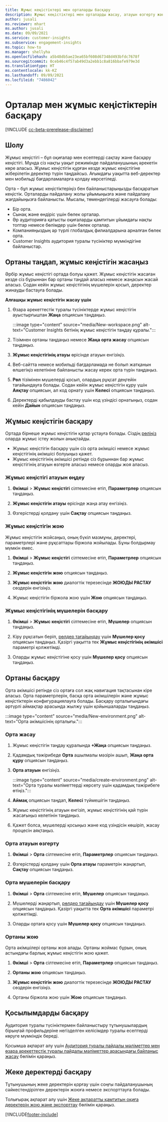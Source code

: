 ```yaml
---
title: Жұмыс кеңістіктері мен орталарды басқару
description: Жұмыс кеңістіктері мен орталарды жасау, атауын өзгерту және жою жолдары.
author: jusali
ms.reviewer: mhart
ms.author: jusali
ms.date: 09/09/2021
ms.service: customer-insights
ms.subservice: engagement-insights
ms.topic: how-to
ms.manager: shellyha
ms.openlocfilehash: a5b48db5ae23ea65bf608d67348d493bfdc7678f
ms.sourcegitcommit: 0ceb46c4f57ab49d3a2ebb1c8a816bbafe979e3d
ms.translationtype: HT
ms.contentlocale: kk-KZ
ms.lasthandoff: 09/09/2021
ms.locfileid: "7486042"
---
```

# <a name="manage-environments-and-workspaces"></a>Орталар мен жұмыс кеңістіктерін басқару

[!INCLUDE [cc-beta-prerelease-disclaimer](includes/cc-beta-prerelease-disclaimer.md)]

## <a name="overview"></a>Шолу

Жұмыс кеңістігі – бұл оқиғалар мен есептерді сақтау және басқару кеңістігі. Мұнда сіз нақты уақыт режимінде пайдаланушының әрекетін көре аласыз. Жұмыс кеңістігін құрған кезде жұмыс кеңістігіне жіберілетін деректер түрін таңдайсыз. Ағымдағы уақытта веб-деректер мен мобильді бағдарламаларға қолдау көрсетіледі.

Орта – бұл жұмыс кеңістіктеріңіз бен байланыстарыңызды басқаратын кеңістік. Орталарды пайдалану жолы ұйымыңызға және пайдалану жағдайыңызға байланысты. Мысалы, төмендегілерді жасауға болады:

-   Бір орта.
-   Сынақ және өндіріс үшін бөлек орталар.
-   Әр аудиторияға қатысты оқиғаларды қамтитын ұйымдағы нақты топтар немесе бөлімдер үшін бөлек орталар.
-   Компанияңыздың әр түрлі глобалдық филиалдарына арналған бөлек орта.
-   Customer Insights аудитория туралы түсініктер мүмкіндігіне байланыстар.

## <a name="choose-an-environment-and-create-a-workspace"></a>Ортаны таңдап, жұмыс кеңістігін жасаңыз 

Әрбір жұмыс кеңістігі ортада болуы қажет. Жұмыс кеңістігін жасаған кезде сіз бұрыннан бар ортаны таңдай аласыз немесе жаңасын жасай аласыз. Содан кейін жұмыс кеңістігінің мүшелерін қосып, деректер жинауды бастауға болады.

**Алғашқы жұмыс кеңістігін жасау үшін**

1. Өзара әрекеттестік туралы түсініктерде жұмыс кеңістігін ауыстырғыштан **Жаңа** опциясын таңдаңыз. 

   :::image type="content" source="media/New-workspace.png" alt-text="Customer Insights бетінің жұмыс кеңістігін таңдау құралы.":::

1. Тізімнен ортаны таңдаңыз немесе **Жаңа орта жасау** опциясын таңдаңыз.

1. **Жұмыс кеңістігінің атауы** өрісінде атауын енгізіңіз. 

1. Веб-сайтта немесе мобильді бағдарламада не болып жатқанын өлшегіңіз келетініне байланысты жасау керек орта түрін таңдаңыз. 

1. **Рөл** тізімінен мүшелерді қосып, олардың рұқсат деңгейін тағайындауға болады. Содан кейін жұмыс кеңістігін құру үшін **Аяқтау** опциясын, ал код орнату үшін **Келесі** опциясын таңдаңыз. 

1. Деректерді қабылдауды бастау үшін код үзіндісі орнатыңыз, содан кейін **Дайын** опциясын таңдаңыз. 

## <a name="manage-a-workspace"></a>Жұмыс кеңістігін басқару

Ортада бірнеше жұмыс кеңістігін қатар ұстауға болады. Сіздің [рөліңіз](user-roles.md) оларда жұмыс істеу жолын анықтайды. 

 - Жұмыс кеңістігін басқару үшін сіз орта әкімшісі немесе жұмыс кеңістігінің әкімшісі болуыңыз қажет.
 - Жұмыс кеңістігінің әкімшісі ретінде сіз бұрыннан бар жұмыс кеңістігінің атауын өзгерте аласыз немесе оларды жоя аласыз. 

### <a name="edit-a-workspace-name"></a>Жұмыс кеңістігі атауын өңдеу

1. **Әкімші** > **Жұмыс кеңістігі** сілтемесіне өтіп, **Параметрлер** опциясын таңдаңыз.

1. **Жұмыс кеңістігін атауы** өрісінде жаңа атау енгізіңіз.

1. Өзгерістерді қолдану үшін **Сақтау** опциясын таңдаңыз.

### <a name="delete-a-workspace"></a>Жұмыс кеңістігін жою

Жұмыс кеңістігін жойсаңыз, оның бүкіл мазмұны, деректері, параметрлері және рұқсаттары біржола жойылады. Бұны болдырмау мүмкін емес.

1. **Әкімші** > **Жұмыс кеңістігі** сілтемесіне өтіп, **Параметрлер** опциясын таңдаңыз.

1. **Жұмыс кеңістігін жою** опциясын таңдаңыз. 

1. **Жұмыс кеңістігін жою** диалогтік терезесінде **ЖОЮДЫ РАСТАУ** сөздерін енгізіңіз. 

1. Жұмыс кеңістігін біржола жою үшін **Жою** опциясын таңдаңыз.

### <a name="manage-workspace-members"></a>Жұмыс кеңістігінің мүшелерін басқару

1. **Әкімші** > **Жұмыс кеңістігі** сілтемесіне өтіп, **Мүшелер** опциясын таңдаңыз.

1. Кіру рұқсатын беріп, [рөлдер тағайындау](user-roles.md) үшін **Мүшелер қосу** опциясын таңдаңыз. Қазіргі уақытта тек **Жұмыс кеңістігінің әкімшісі** параметрі қолжетімді.

1. Оларды жұмыс кеңістігіне қосу үшін **Мүшелер қосу** опциясын таңдаңыз.

## <a name="manage-an-environment"></a>Ортаны басқару

Орта әкімшісі ретінде сіз ортаға сол жақ навигация тақтасынан кіре аласыз. Орта параметрлерін, басқа орта әкімшілерін және жұмыс кеңістіктерін конфигурациялауға болады. Басқару орталығындағы әртүрлі аймақтар арасында жылжу үшін қойыншаларды таңдаңыз.

:::image type="content" source="media/New-environment.png" alt-text="Орта әкімшісінің орталығы.":::

### <a name="create-an-environment"></a>Орта жасау

1. Жұмыс кеңістігін таңдау құралында **+Жаңа** опциясын таңдаңыз.

1. Қадамдық тәжірибеде **Орта** ашылмалы мәзірін ашып, **Жаңа орта құру** опциясын таңдаңыз. 

1. **Орта атауын** енгізіңіз.

   :::image type="content" source="media/create-environment.png" alt-text="Орта туралы мәліметтерді көрсету үшін қадамдық тәжірибеге өтіңіз.":::

1. **Аймақ** опциясын таңдап, **Келесі** түймешігін таңдаңыз. 

1. Жұмыс кеңістігінің атауын енгізіп, жұмыс кеңістігінің қай түрін жасағыңыз келетінін таңдаңыз. 

1.  Қажет болса, мүшелерді қосыңыз және код үзіндісін көшіріп, жасау процесін аяқтаңыз.

### <a name="rename-an-environment"></a>Орта атауын өзгерту

1. **Әкімші** > **Орта** сілтемесіне өтіп, **Параметрлер** опциясын таңдаңыз.

1. Өзгерістерді қолдану үшін **Орта атауы** параметрін жаңартып, **Сақтау** опциясын таңдаңыз.

### <a name="manage-environment-members"></a>Орта мүшелерін басқару

1. **Әкімші** > **Орта** сілтемесіне өтіп, **Мүшелер** опциясын таңдаңыз.

1. Мүшелерді жаңартып, [рөлдер тағайындау](user-roles.md) үшін **Мүшелер қосу** опциясын таңдаңыз. Қазіргі уақытта тек **Орта әкімшісі** параметрі қолжетімді.

1. Оларды ортаға қосу үшін **Мүшелер қосу** опциясын таңдаңыз.

### <a name="delete-an-environment"></a>Ортаны жою

Орта әкімшілері ортаны жоя алады. Ортаны жоймас бұрын, оның астындағы барлық жұмыс кеңістігін жою қажет.

1. **Әкімші** > **Орта** сілтемесіне өтіп, **Параметрлер** опциясын таңдаңыз.

1. **Ортаны жою** опциясын таңдаңыз. 

1. **Жұмыс кеңістігін жою** диалогтік терезесінде **ЖОЮДЫ РАСТАУ** сөздерін енгізіңіз. 

1. Ортаны біржола жою үшін **Жою** опциясын таңдаңыз.

## <a name="manage-connections"></a>Қосылымдарды басқару

Аудитория туралы түсініктермен байланыстыру тұтынушылардың бірыңғай профильдеріне негізделген келісімдер туралы есептерді көруге мүмкіндік береді. 

Қосымша ақпарат алу үшін [Аудитория туралы пайдалы мәліметтер мен өзара әрекеттестік туралы пайдалы мәліметтер арасындағы байланыс жасау](integrate-audience-insights-engagement-insights.md) бөлімін қараңыз.

## <a name="manage-personal-data"></a>Жеке деректерді басқару

Тұтынушының жеке деректерін қорғау үшін соңғы пайдаланушының сәйкестендірілген деректерін жоюға немесе экспорттауға болады.

Толығырақ ақпарат алу үшін [Жеке ақпаратты қамтитын оқиға деректерін жою және экспорттау](delete-export-personal-data.md) бөлімін қараңыз.


[!INCLUDE[footer-include](../includes/footer-banner.md)]
